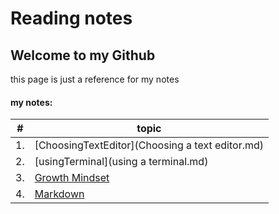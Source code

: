 # Reading notes
## Welcome to my Github 
this page is just a reference for my notes




#### my notes:

\# | topic
-- | -----
1. | [ChoosingTextEditor](Choosing a text editor.md)
2. | [usingTerminal](using a terminal.md)
3. | [Growth Mindset](GrowthMindset.md)
4. | [Markdown](markdown.md)

